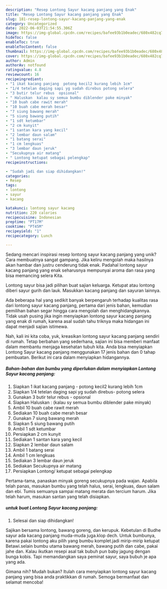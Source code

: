 ```yaml
---
description: "Resep Lontong Sayur kacang panjang yang Enak"
title: "Resep Lontong Sayur kacang panjang yang Enak"
slug: 181-resep-lontong-sayur-kacang-panjang-yang-enak
category: Uncategorized
date: 2022-06-03T21:54:55.306Z
image: https://img-global.cpcdn.com/recipes/bafee93b1b0eadec/680x482cq70/lontong-sayur-kacang-panjang-foto-resep-utama.jpg
hideToc: false
enableToc: true
enableTocContent: false
thumbnail: https://img-global.cpcdn.com/recipes/bafee93b1b0eadec/680x482cq70/lontong-sayur-kacang-panjang-foto-resep-utama.jpg
cover: https://img-global.cpcdn.com/recipes/bafee93b1b0eadec/680x482cq70/lontong-sayur-kacang-panjang-foto-resep-utama.jpg
author: Admin
authorAv: notfound
ratingvalue: 4.8
reviewcount: 16
recipeingredient:
- "1 ikat kacang panjang  potong kecil2 kurang lebih 1cm"
- "1/4 tetelan daging sapi yg sudah direbus potong selera"
- "3 butir telur rebus  opsional"
- " Haluskan  kalau sy semua bumbu diblender pake minyak"
- "10 buah cabe rawit merah"
- "10 buah cabe merah besar"
- "7 siung bawang merah"
- "5 siung bawang putih"
- "1 sdt ketumbar"
- "2 cm kunyit"
- "1 santan kara yang kecil"
- "2 lembar daun salam"
- "1 batang serai"
- "1 cm lengkuas"
- "3 lembar daun jeruk"
- "Secukupnya air matang"
- " Lontong ketupat sebagai pelengkap"
recipeinstructions:

- "Sudah jadi dan siap dihidangkan!"
categories:
- Resep
tags:
- lontong
- sayur
- kacang

katakunci: lontong sayur kacang 
nutrition: 220 calories
recipecuisine: Indonesian
preptime: "PT17M"
cooktime: "PT45M"
recipeyield: "1"
recipecategory: Lunch

---
```





Sedang mencari inspirasi resep lontong sayur kacang panjang yang unik? Cara membuatnya sangat gampang. Jika keliru mengolah maka hasilnya akan hambar dan justru cenderung tidak enak. Padahal lontong sayur kacang panjang yang enak seharusnya mempunyai aroma dan rasa yang bisa memancing selera Kita.





Lontong sayur bisa jadi pilihan buat sajian keluarga. Ketupat atau lontong diberi sayur gurih dan lauk. Masukkan kacang panjang dan sayuran lainnya.

Ada beberapa hal yang sedikit banyak berpengaruh terhadap kualitas rasa dari lontong sayur kacang panjang, pertama dari jenis bahan, kemudian pemilihan bahan segar hingga cara mengolah dan menghidangkannya. Tidak usah pusing jika ingin menyiapkan lontong sayur kacang panjang yang enak di rumah, karena asal sudah tahu triknya maka hidangan ini dapat menjadi sajian istimewa.






Nah, kali ini kita coba, yuk, kreasikan lontong sayur kacang panjang sendiri di rumah. Tetap berbahan yang sederhana, sajian ini bisa memberi manfaat dalam membantu menjaga kesehatan tubuh kita. Anda bisa menyiapkan Lontong Sayur kacang panjang menggunakan 17 jenis bahan dan 0 tahap pembuatan. Berikut ini cara dalam menyiapkan hidangannya.

<!--inarticleads1-->

##### Bahan-bahan dan bumbu yang diperlukan dalam menyiapkan Lontong Sayur kacang panjang:

1. Siapkan 1 ikat kacang panjang - potong kecil2 kurang lebih 1cm
1. Siapkan 1/4 tetelan daging sapi yg sudah direbus- potong selera
1. Gunakan 3 butir telur rebus - opsional
1. Siapkan  Haluskan : (kalau sy semua bumbu diblender pake minyak)
1. Ambil 10 buah cabe rawit merah
1. Sediakan 10 buah cabe merah besar
1. Gunakan 7 siung bawang merah
1. Siapkan 5 siung bawang putih
1. Ambil 1 sdt ketumbar
1. Persiapkan 2 cm kunyit
1. Sediakan 1 santan kara yang kecil
1. Siapkan 2 lembar daun salam
1. Ambil 1 batang serai
1. Ambil 1 cm lengkuas
1. Sediakan 3 lembar daun jeruk
1. Sediakan Secukupnya air matang
1. Persiapkan  Lontong/ ketupat sebagai pelengkap


Pertama-tama, panaskan minyak goreng secukupnya pada wajan. Apabila telah panas, masukan bumbu yang telah halus, serai, lengkuas, daun salam dan ebi. Tumis semuanya sampai matang merata dan tercium harum. Jika telah harum, masukan santan yang telah disiapkan. 

<!--inarticleads2-->

#####  untuk buat Lontong Sayur kacang panjang:


1. Selesai dan siap dihidangkan!

Sajikan bersama lontong, bawang goreng, dan kerupuk. Kebetulan di Budhe sayur ada kacang panjang muda-muda juga.klop dech. Untuk bumbunya, karena pakai lontong aku pilih yang bumbu komplet.jadi mirip-mirip ketupat Betawi.selain bumbu utama bawang merah, bawang putih dan cabe, pakai jahe dan. Kalau ikutkan resepi asal tak bubuh pun baby jagung dengan bunga kobis. Tapi memandangkan saya peminat sayur, saya bubuh je apa yang ada. 

Gimana nih? Mudah bukan? Itulah cara menyiapkan lontong sayur kacang panjang yang bisa anda praktikkan di rumah. Semoga bermanfaat dan selamat mencoba!
